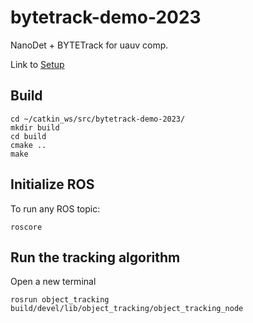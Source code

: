 # bytetrack-demo-2023

NanoDet + BYTETrack for uauv comp.

Link to [Setup](https://github.com/DroneVideo/docs/blob/gh-pages/setup.md)

## Build

```shell
cd ~/catkin_ws/src/bytetrack-demo-2023/
mkdir build
cd build
cmake ..
make
```
## Initialize ROS

To run any ROS topic:

```shell
roscore
```

## Run the tracking algorithm

Open a new terminal

```shell
rosrun object_tracking build/devel/lib/object_tracking/object_tracking_node
```
